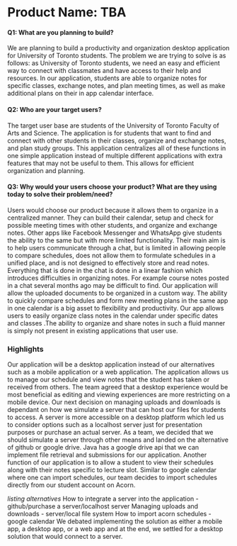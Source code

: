 # Product Name: TBA

#### Q1: What are you planning to build?
We are planning to build a productivity and organization desktop application for University of Toronto students. The problem we are trying to solve is as follows: as University of Toronto students, we need an easy and efficient way to connect with classmates and have access to their help and resources. In our application, students are able to organize notes for specific classes, exchange notes, and plan meeting times, as well as make additional plans on their in app calendar interface.

#### Q2: Who are your target users?
The target user base are students of the University of Toronto Faculty of Arts and Science. The application is for students that want to find and connect with other students in their classes, organize and exchange notes, and plan study groups. This application centralizes all of these functions in one simple application instead of multiple different applications with extra features that may not be useful to them. This allows for efficient organization and planning.

#### Q3: Why would your users choose your product? What are they using today to solve their problem/need?
Users would choose our product because it allows them to organize in a centralized manner. They can build their calendar, setup and check for possible meeting times with other students, and organize and exchange notes. Other apps like Facebook Messenger and WhatsApp give students the ability to the same but with more limited functionality. Their main aim is to help users communicate through a chat, but is limited in allowing people to compare schedules, does not allow them to formulate schedules in a unified place, and is not designed to effectively store and read notes. Everything that is done in the chat is done in a linear fashion which introduces difficulties in organizing notes. For example course notes posted in a chat several months ago may be difficult to find. Our application will allow the uploaded documents to be organized in a custom way. The ability to quickly compare schedules and form new meeting plans in the same app in one calendar is a big asset to flexibility and productivity. Our app allows users to easily organize class notes in the calendar under specific dates and classes .The ability to organize and share notes in such  a fluid manner is simply not present in existing applications that user use. 

### Highlights
Our application will be a desktop application instead of our alternatives such as a mobile application or a web application. The application allows us to manage our schedule and view notes that the student has taken or received from others. The team agreed that a desktop experience would be most beneficial as editing and viewing experiences are more restricting on a mobile device. Our next decision on managing uploads and downloads is dependant on how we simulate a server that can host our files for students to access. A server is more accessible on a desktop platform which led us to consider options such as a localhost server just for presentation purposes or purchase an actual server. As a team, we decided that we should simulate a server through other means and landed on the alternative of github or google drive. Java has a google drive api that we can implement file retrieval and submissions for our application. Another function of our application is to allow a student to view their schedules along with their notes specific to lecture slot. Similar to google calendar where one can import schedules, our team decides to import schedules directly from our student account on Acorn.

*listing alternatives*
How to integrate a server into the application - github/purchase a server/localhost server
Managing uploads and downloads - server/local file system
How to import acorn schedules - google calendar
We debated implementing the solution as either a mobile app, a desktop app, or a web app and at the end, we settled for a desktop solution that would connect to a server. 
